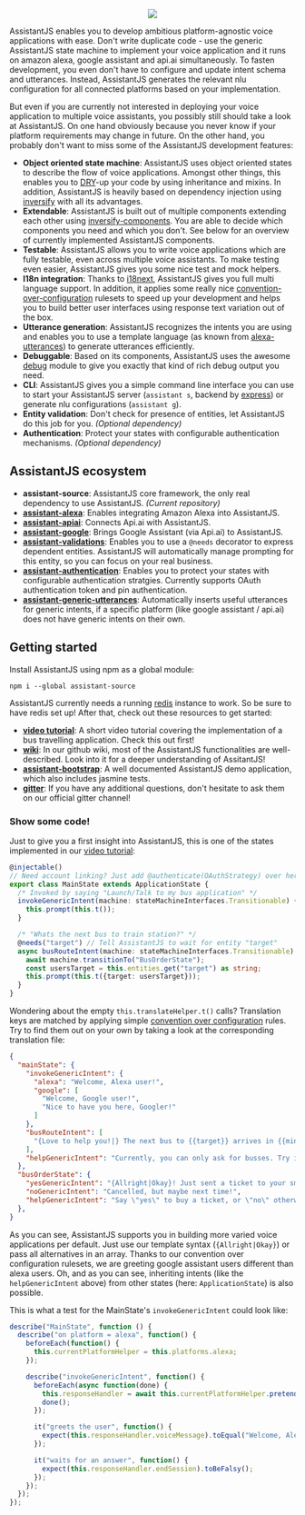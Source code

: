 <p align="center"><img src="http://www.antonius-ostermann.de/assets/images/assistantjs.png"></p>
AssistantJS enables you to develop ambitious platform-agnostic voice applications with ease. Don't write duplicate code - use the generic AssistantJS
state machine to implement your voice application and it runs on amazon alexa, google assistant and api.ai simultaneously. To fasten development,
you even don't have to configure and update intent schema and utterances. Instead, AssistantJS generates the relevant nlu configuration for all connected platforms
based on your implementation.

But even if you are currently not interested in deploying your voice application to multiple voice assistants, you possibly still should take a look at AssistantJS.
On one hand obviously because you never know if your platform requirements may change in future. 
On the other hand, you probably don't want to miss some of the AssistantJS development features:
- **Object oriented state machine**: AssistantJS uses object oriented states to describe the flow of voice applications.  Amongst other things, this enables you to [DRY][1]-up your code by using inheritance and mixins. 
In addition, AssistantJS is heavily based on dependency injection using [inversify][2] with all its advantages.
- **Extendable**: AssistantJS is built out of multiple components extending each other using [inversify-components][3]. You are able to decide which components you need and which you don't. See below for an overview 
of currently implemented AssistantJS components.
- **Testable**: AssistantJS allows you to write voice applications which are fully testable, even across multiple voice assistants. To make testing even easier, AssistantJS gives you some nice test and mock helpers.
- **I18n integration**: Thanks to [i18next][5], AssistantJS gives you full multi language support. In addition, it applies some really nice [convention-over-configuration][6] rulesets to speed up your development and
helps you to build better user interfaces using response text variation out of the box.
- **Utterance generation**: AssistantJS recognizes the intents you are using and enables you to use a template language (as known from [alexa-utterances][7]) to generate utterances efficiently.
- **Debuggable**: Based on its components, AssistantJS uses the awesome [debug][4] module to give you exactly that kind of rich debug output you need.
- **CLI**: AssistantJS gives you a simple command line interface you can use to start your AssistantJS server (`assistant s`, backend by [express][8]) or generate nlu configurations (`assistant g`).
- **Entity validation**: Don't check for presence of entities, let AssistantJS do this job for you. *(Optional dependency)*
- **Authentication**: Protect your states with configurable authentication mechanisms. *(Optional dependency)*

## AssistantJS ecosystem
- **assistant-source**: AssistantJS core framework, the only real dependency to use AssistantJS. *(Current repository)*
- **[assistant-alexa][15]**: Enables integrating Amazon Alexa into AssistantJS.
- **[assistant-apiai][16]**: Connects Api.ai with AssistantJS.
- **[assistant-google][17]**: Brings Google Assistant (via Api.ai) to AssistantJS.
- **[assistant-validations][18]**: Enables you to use a `@needs` decorator to express dependent entities. AssistantJS will automatically manage prompting for this entity, so you can focus on your real business.
- **[assistant-authentication][19]**: Enables you to protect your states with configurable authentication stratgies. Currently supports OAuth authentication token and pin authentication.
- **[assistant-generic-utterances][20]**: Automatically inserts useful utterances for generic intents, if a specific platform (like google assistant / api.ai) does not have generic intents on their own.

## Getting started
Install AssistantJS using npm as a global module:

`npm i --global assistant-source`

AssistantJS currently needs a running [redis][9] instance to work. So be sure to have redis set up! After that, check out these resources to get started:
- **[video tutorial][13]**: A short video tutorial covering the implementation of a bus travelling application. Check this out first!
- **[wiki][11]**: In our github wiki, most of the AssistantJS functionalities are well-described. Look into it for a deeper understanding of AssitantJS!
- **[assistant-bootstrap][10]**: A well documented AssistantJS demo application, which also includes jasmine tests.
- **[gitter][21]**: If you have any additional questions, don't hesitate to ask them on our official gitter channel!

### Show some code!
Just to give you a first insight into AssistantJS, this is one of the states implemented in our [video tutorial][13]:
```typescript
@injectable()
// Need account linking? Just add @authenticate(OAuthStrategy) over here!
export class MainState extends ApplicationState {
  /* Invoked by saying "Launch/Talk to my bus application" */
  invokeGenericIntent(machine: stateMachineInterfaces.Transitionable) {
    this.prompt(this.t());
  }

  /* "Whats the next bus to train station?" */
  @needs("target") // Tell AssistantJS to wait for entity "target"
  async busRouteIntent(machine: stateMachineInterfaces.Transitionable) {
    await machine.transitionTo("BusOrderState");
    const usersTarget = this.entities.get("target") as string;
    this.prompt(this.t({target: usersTarget}));
  }
}
```
Wondering about the empty `this.translateHelper.t()` calls? Translation keys are matched by applying simple [convention over configuration][6] rules. Try to find them out on your own by taking a look at the corresponding translation file:
```json
{
  "mainState": {
    "invokeGenericIntent": {
      "alexa": "Welcome, Alexa user!",
      "google": [
        "Welcome, Google user!",
        "Nice to have you here, Googler!"
      ]
    },
    "busRouteIntent": [
      "{Love to help you!|} The next bus to {{target}} arrives in {{minutes}} minutes. Do you want me to buy a ticket?"
    ],
    "helpGenericIntent": "Currently, you can only ask for busses. Try it out!"
  },
  "busOrderState": {
    "yesGenericIntent": "{Allright|Okay}! Just sent a ticket to your smartphone!",
    "noGenericIntent": "Cancelled, but maybe next time!",
    "helpGenericIntent": "Say \"yes\" to buy a ticket, or \"no\" otherwise."
  },
}
```
As you can see, AssistantJS supports you in building more varied voice applications per default. Just use our template syntax (`{Allright|Okay}`) or pass all alternatives in an array. Thanks to our convention over configuration rulesets, we are greeting google assistant users different than alexa users. Oh, and as you can see, inheriting intents (like the `helpGenericIntent` above) from other states (here: `ApplicationState`) is also possible.

This is what a test for the MainState's `invokeGenericIntent` could look like:
```typescript
describe("MainState", function () {
  describe("on platform = alexa", function() {
    beforeEach(function() {
      this.currentPlatformHelper = this.platforms.alexa;
    });

    describe("invokeGenericIntent", function() {
      beforeEach(async function(done) {
        this.responseHandler = await this.currentPlatformHelper.pretendIntentCalled(unifierInterfaces.GenericIntent.Invoke);
        done();
      });

      it("greets the user", function() {
        expect(this.responseHandler.voiceMessage).toEqual("Welcome, Alexa user!");
      });

      it("waits for an answer", function() {
        expect(this.responseHandler.endSession).toBeFalsy();
      });
    });
  });
});
```

[1]: https://en.wikipedia.org/wiki/Don%27t_repeat_yourself
[2]: http://inversify.io/
[3]: https://github.com/webcomputing/inversify-components
[4]: https://www.npmjs.com/package/debug
[5]: https://www.i18next.com/
[6]: https://en.wikipedia.org/wiki/Convention_over_configuration
[7]: https://github.com/alexa-js/alexa-utterances
[8]: http://expressjs.com
[9]: https://redis.io/
[10]: https://github.com/webcomputing/assistant-bootstrap
[11]: https://github.com/webcomputing/AssistantJS/wiki
[12]: https://stackoverflow.com/
[13]: https://github.com/webcomputing/AssistantJS/wiki/Getting-Started
[14]: https://github.com/webcomputing/AssistantJS/blob/master/LICENSE
[15]: https://github.com/webcomputing/assistant-alexa
[16]: https://github.com/webcomputing/assistant-apiai
[17]: https://github.com/webcomputing/assistant-google
[18]: https://github.com/webcomputing/assistant-validations
[19]: https://github.com/webcomputing/assistant-authentication
[20]: https://github.com/webcomputing/assistant-generic-utterances
[21]: https://gitter.im/AssistantJS/Lobby
